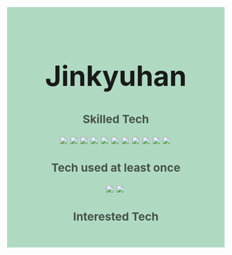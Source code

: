 <style>
body {
  margin: 0;
}
#header {
  text-align: center;
  background-color: rgb(117, 192, 149, 0.57);
  padding-top: 30px;
  padding-bottom: 30px;
  margin: 0;
}
#header > h1 {
  font-size: 64px;
  margin-bottom: 10px;
  padding-bottom: 10px;
}
#header > h3 {
  font-size: 26px;
  opacity: 0.7;
}
/* swagger, prettier, Firebase, Mongo, Postgresql, MariaDB, REST API, filebeat, logstash, */
</style>
<div id="header">
<h1> Jinkyuhan </h1>
<h3> Skilled Tech</h3>
<img src="https://img.shields.io/badge/JavaScript-FFFFFF?style=flat-square&logo=JavaScript&logoColor=yellow"/></a>&nbsp 
<img src="https://img.shields.io/badge/TypeScript-FFFFFF?style=flat-square&logo=TypeScript&logoColor=blue"/></a>&nbsp 
<img src="https://img.shields.io/badge/NestJS-FFFFFF?style=flat-square&logo=NestJS&logoColor=ea2845"/></a>&nbsp 
<img src="https://img.shields.io/badge/Spring-FFFFFF?style=flat-square&logo=Spring&logoColor=5DA830"/></a>&nbsp 
<img src="https://img.shields.io/badge/Redis-FFFFFF?style=flat-square&logo=Redis&logoColor=5DA830"/></a>&nbsp 
<img src="https://img.shields.io/badge/Java-FFFFFF?style=flat-square&logo=Java&logoColor=5DA830"/></a>&nbsp 
<img src="https://img.shields.io/badge/Jest-FFFFFF?style=flat-square&logo=Jest&logoColor=5DA830"/></a>&nbsp 
<img src="https://img.shields.io/badge/JWT-FFFFFF?style=flat-square&logo=JSON Web Token&logoColor=5DA830"/></a>&nbsp 
<img src="https://img.shields.io/badge/ExpressJS-FFFFFF?style=flat-square&logo=Express&logoColor=black"/></a>&nbsp 
<img src="https://img.shields.io/badge/Docker-FFFFFF?style=flat-square&logo=Docker&logoColor=blue"/></a>&nbsp 
<img src="https://img.shields.io/badge/DockerSwarm-FFFFFF?style=flat-square&logo=DockerSwarm&logoColor=blue"/></a>&nbsp 
<h3> Tech used at least once </h3>
<img src="https://img.shields.io/badge/JavaScript-FFFFFF?style=flat-square&logo=JavaScript&logoColor=yellow"/></a>&nbsp 
<img src="https://img.shields.io/badge/JavaScript-FFFFFF?style=flat-square&logo=JavaScript&logoColor=yellow"/></a>&nbsp 

<h3> Interested Tech </h3>
</div>

